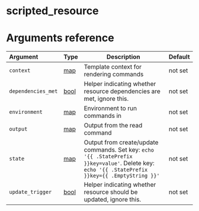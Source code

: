 
# scripted_resource

# Arguments reference

| Argument | Type | Description | Default |
|:---      | ---  | ---         | ---     |
| `context` | [map](https://www.terraform.io/docs/extend/schemas/schema-types.html#typemap) | Template context for rendering commands | not set |
| `dependencies_met` | [bool](https://www.terraform.io/docs/extend/schemas/schema-types.html#typebool) | Helper indicating whether resource dependencies are met, ignore this. | not set |
| `environment` | [map](https://www.terraform.io/docs/extend/schemas/schema-types.html#typemap) | Environment to run commands in | not set |
| `output` | [map](https://www.terraform.io/docs/extend/schemas/schema-types.html#typemap) | Output from the read command | not set |
| `state` | [map](https://www.terraform.io/docs/extend/schemas/schema-types.html#typemap) | Output from create/update commands. Set key: `echo '{{ .StatePrefix }}key=value'`. Delete key: `echo '{{ .StatePrefix }}key={{ .EmptyString }}'` | not set |
| `update_trigger` | [bool](https://www.terraform.io/docs/extend/schemas/schema-types.html#typebool) | Helper indicating whether resource should be updated, ignore this. | not set |
